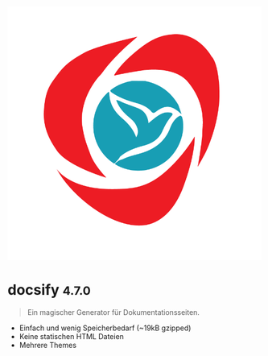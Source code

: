 <!-- _coverpage.md -->

![logo](_media/Oikya_Front_Logo.png)

# docsify <small>4.7.0</small>

> Ein magischer Generator für Dokumentationsseiten.

* Einfach und wenig Speicherbedarf (~19kB gzipped)
* Keine statischen HTML Dateien
* Mehrere Themes
